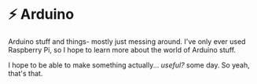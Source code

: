 # ⚡ Arduino
Arduino stuff and things- mostly just messing around. I've only ever used Raspberry Pi, so I hope to learn more about the world of Arduino stuff.

I hope to be able to make something actually... *useful?* some day. So yeah, that's that.